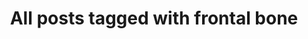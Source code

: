 ---
layout: tag
title: "All posts tagged with frontal bone"
permalink: /weblog/tags/frontal-bone/
taxonomy: frontal bone
---
